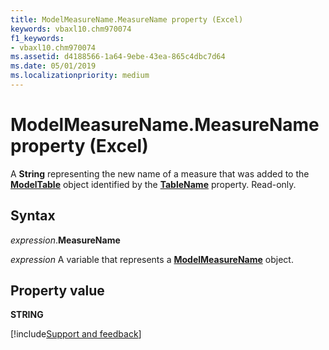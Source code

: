 ```yaml
---
title: ModelMeasureName.MeasureName property (Excel)
keywords: vbaxl10.chm970074
f1_keywords:
- vbaxl10.chm970074
ms.assetid: d4188566-1a64-9ebe-43ea-865c4dbc7d64
ms.date: 05/01/2019
ms.localizationpriority: medium
---
```



# ModelMeasureName.MeasureName property (Excel)

A **String** representing the new name of a measure that was added to the **[ModelTable](Excel.modeltable.md)** object identified by the **[TableName](Excel.modelmeasurename.tablename.md)** property. Read-only.


## Syntax

_expression_.**MeasureName**

_expression_ A variable that represents a **[ModelMeasureName](Excel.modelmeasurename.md)** object.


## Property value

**STRING**




[!include[Support and feedback](~/includes/feedback-boilerplate.md)]
